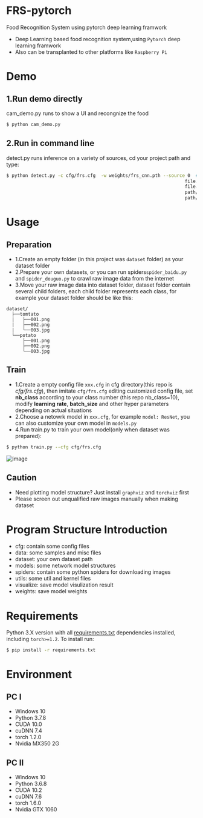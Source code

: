 # FRS-pytorch
Food Recognition System using pytorch deep learning framwork
* Deep Learning based food recognition system,using `Pytorch` deep learning framwork
* Also can be transplanted to other platforms like `Raspberry Pi`

# Demo
## 1.Run demo directly
cam_demo.py runs to show a UI and recongnize the food
```bash
$ python cam_demo.py
```

## 2.Run in command line
detect.py runs inference on a variety of sources, cd your project path and type:
```bash
$ python detect.py -c cfg/frs.cfg  -w weights/frs_cnn.pth --source 0  # webcam
                                                                  file.jpg  # image 
                                                                  file.mp4  # video
                                                                  path/*.jpg # path of image
                                                                  path/*.mp4 # path of video           
```

# Usage
## Preparation
* 1.Create an empty folder (in this project was `dataset` folder) as your dataset folder
* 2.Prepare your own datasets, or you can run spiders`spider_baidu.py` and `spider_douguo.py` to crawl raw image data from the internet
* 3.Move your raw image data into dataset folder, dataset folder contain several child folders, each
child folder represents each class, for example your dataset folder should be like this:
```
dataset/
  ├──tomtato
  |   ├──001.png
  |   ├──002.png
  |   └──003.jpg
  └──potato  
      ├──001.png
      ├──002.png
      └──003.jpg
```

## Train
* 1.Create a empty config file `xxx.cfg` in cfg directory(this repo is *cfg/frs.cfg*), then imitate `cfg/frs.cfg` editing customized config file, set **nb_class** according to your class number (this repo nb_class=10), modify **learning rate**, **batch_size** and other hyper parameters depending on actual situations
* 2.Choose a netowrk model in `xxx.cfg`, for example `model: ResNet`,
you can also customize your own model in `models.py`
* 4.Run train.py to train your own model(only when dataset was prepared):
```bash 
$ python train.py --cfg cfg/frs.cfg
```
![image](https://github.com/ivanwhaf/FRS-pytorch/blob/master/visualize/batch0.png)

## Caution
* Need plotting model structure? Just install `graphviz` and `torchviz` first
* Please screen out unqualified raw images manually when making dataset

# Program Structure Introduction
* cfg: contain some config files
* data: some samples and misc files
* dataset: your own dataset path
* models: some network model structures
* spiders: contain some python spiders for downloading images
* utils: some util and kernel files
* visualize: save model visulization result
* weights: save model weights

# Requirements
Python 3.X version with all [requirements.txt](https://github.com/ivanwhaf/FRS-pytorch/blob/master/requirements.txt) dependencies installed, including `torch>=1.2`. To install run:
```bash
$ pip install -r requirements.txt
```

# Environment
## PC Ⅰ
* Windows 10
* Python 3.7.8
* CUDA 10.0
* cuDNN 7.4
* torch 1.2.0
* Nvidia MX350 2G

## PC Ⅱ
* Windows 10
* Python 3.6.8
* CUDA 10.2
* cuDNN 7.6
* torch 1.6.0
* Nvidia GTX 1060